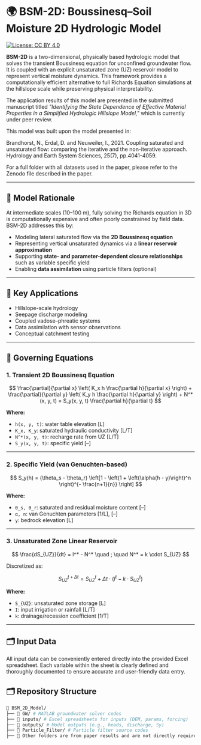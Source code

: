 # 🌍 BSM-2D: Boussinesq–Soil Moisture 2D Hydrologic Model

[![License: CC BY 4.0](https://img.shields.io/badge/License-CC%20BY%204.0-lightgrey.svg)](https://creativecommons.org/licenses/by/4.0/)

**BSM-2D** is a two-dimensional, physically based hydrologic model that solves the transient Boussinesq equation for unconfined groundwater flow. It is coupled with an explicit unsaturated zone (UZ) reservoir model to represent vertical moisture dynamics. This framework provides a computationally efficient alternative to full Richards Equation simulations at the hillslope scale while preserving physical interpretability.

The application results of this model are presented in the submitted manuscript titled *"Identifying the State Dependence of Effective Material Properties in a Simplified Hydrologic Hillslope Model,"* which is currently under peer review.

This model was built upon the model presented in:

Brandhorst, N., Erdal, D. and Neuweiler, I., 2021. Coupling saturated and unsaturated flow: comparing the iterative and the non-iterative approach. Hydrology and Earth System Sciences, 25(7), pp.4041-4059.

For a full folder with all datasets used in the paper, please refer to the Zenodo file described in the paper.

---


## 🧠 Model Rationale

At intermediate scales (10–100 m), fully solving the Richards equation in 3D is computationally expensive and often poorly constrained by field data. BSM-2D addresses this by:

- Modeling lateral saturated flow via the **2D Boussinesq equation**
- Representing vertical unsaturated dynamics via a **linear reservoir approximation**
- Supporting **state- and parameter-dependent closure relationships** such as variable specific yield
- Enabling **data assimilation** using particle filters (optional)

---

## 🧪 Key Applications

- Hillslope-scale hydrology
- Seepage discharge modeling
- Coupled vadose–phreatic systems
- Data assimilation with sensor observations
- Conceptual catchment testing

---

## 📄 Governing Equations

### 1. Transient 2D Boussinesq Equation

<div align="center">

$$
\frac{\partial}{\partial x} \left( K_x h \frac{\partial h}{\partial x} \right) +
\frac{\partial}{\partial y} \left( K_y h \frac{\partial h}{\partial y} \right) +
N^*(x, y, t) = S_y(x, y, t) \frac{\partial h}{\partial t}
$$

</div>

**Where:**
- `h(x, y, t)`: water table elevation [L]  
- `K_x, K_y`: saturated hydraulic conductivity [L/T]  
- `N^*(x, y, t)`: recharge rate from UZ [L/T]  
- `S_y(x, y, t)`: specific yield [–]  

---

### 2. Specific Yield (van Genuchten-based)

<div align="center">

$$
S_y(h) = (\theta_s - \theta_r) \left[1 - \left(1 + \left(\alpha(h - y)\right)^n \right)^{- \frac{n+1}{n}} \right]
$$

</div>

**Where:**
- `θ_s, θ_r`: saturated and residual moisture content [–]  
- `α, n`: van Genuchten parameters [1/L], [–]  
- `y`: bedrock elevation [L]  

---

### 3. Unsaturated Zone Linear Reservoir

<div align="center">

$$
\frac{dS_{UZ}}{dt} = I^* - N^* \quad ; \quad N^* = k \cdot S_{UZ}
$$

</div>

Discretized as:

<div align="center">

$$
S_{UZ}^{t+\Delta t} = S_{UZ}^t + \Delta t \cdot (I^t - k \cdot S_{UZ}^t)
$$

</div>

**Where:**
- `S_{UZ}`: unsaturated zone storage [L]  
- `I`: input irrigation or rainfall [L/T]  
- `k`: drainage/recession coefficient [1/T]  

---

## 🗂️ Input Data

All input data can be conveniently entered directly into the provided Excel spreadsheet. Each variable within the sheet is clearly defined and thoroughly documented to ensure accurate and user-friendly data entry.

## 🗂️ Repository Structure
```bash
📁 BSM_2D_Model/
├── 📂 GW/ # MATLAB groundwater solver codes
├── 📂 inputs/ # Excel spreadsheets for inputs (DEM, params, forcing)
├── 📂 outputs/ # Model outputs (e.g., heads, discharge, Sy)
├── 📂 Particle_Filter/ # Particle filter source codes
├── 📂 Other folders are from paper results and are not directly required to run the model

